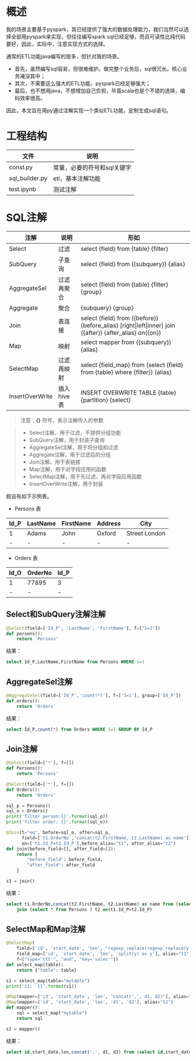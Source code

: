 # 概述
我的场景主要基于pyspark，其已经提供了强大的数据处理能力，我们当然可以选择全部用pyspark来实现，但往往编写spark sql已经足够，而且可读性比纯代码要好，因此，实际中，注意实现方式的选择。

通常的ETL功能java编写的居多，但针对我的场景。
- 首先，虽然编写sql容易，但很难维护。做完整个业务后，sql很冗长。核心业务淹没其中；
- 其次，不需要这么强大的ETL功能，pyspark已经足够强大；
- 最后，也不想用java，不想增加自己负担，毕竟scala也是个不错的选择，编码效率很高。

因此，本文旨在用py通过注解实现一个类似ETL功能，定制生成sql语句。

# 工程结构
文件 | 说明
---|---
const.py | 常量，必要的符号和sql关键字
sql_builder.py | etl，基本注解功能
test.ipynb | 测试注解

# SQL注解

注解| 说明 | 形如
---|---|---
Select | 过滤 | select {field} from {table} {filter}
SubQuery | 子查询 | select {field} from ({subquery}) {alias}
AggregateSel | 过滤再聚合 | select {field} from {table} {filter} {group}
Aggregate | 聚合 | {subquery} {group}
Join | 表连接 | select {field} from ({before}) {before_alias} \[right&#124;left&#124;inner\] join ({after}) {after_alias} on({on})
Map | 映射| select mapper from ({subquery}) {alias}
SelectMap | 过滤再映射 | select {field_map} from (select {field} from {table} where {filter}) {alias}
InsertOverWrite | 插入hive表 | INSERT OVERWRITE TABLE {table} {partition} {select}

> 注意：**{}** 符号，表示注解传入的参数

> - Select注解，用于过滤，不提供分组功能
> - SubQuery注解，用于封装子查询
> - AggregateSel注解，用于将分组和过滤
> - Aggregate注解，用于过滤后的分组
> - Join注解，用于表链接
> - Map注解，用于对字段应用的函数
> - SelectMap注解，用于先过滤，再对字段应用函数
> - InsertOverWrite注解，用于封装

假设有如下示例表。

- Persons 表

Id_P	| LastName	| FirstName	| Address	| City
---|---|---|---|---
1	| Adams	| John	| Oxford | Street London
-|-|-|-|- 

- Orders 表

Id_O	| OrderNo	| Id_P
---|---|---
1	| 77895	| 3
-|-|-


## Select和SubQuery注解注解
```python
@Select(field=['Id_P', 'LastName', 'FirstName'], f=["1=1"])
def persons():
    return 'Persons'
```
结果：
```sql
select Id_P,LastName,FirstName from Persons WHERE 1=1
```
## AggregateSel注解
```python
@AggregateSel(field=['Id_P','count(*)'], f=['1=1'], group=['Id_P'])
def orders():
    return 'Orders'
```
结果：
```sql
select Id_P,count(*) from Orders WHERE 1=1 GROUP BY Id_P
```

## Join注解
```python
@Select(field=['*'], f=[])
def Persons():
    return 'Persons'

@Select(field=['*'], f=[])
def Orders():
    return 'Orders'

sql_p = Persons()
sql_o = Orders()
print('filter person:{}'.format(sql_p))
print('filter order: {}'.format(sql_o))

@Join(t="eq", before=sql_o, after=sql_p, 
      field=['t1.OrderNo','concat(t2.FirstName, t2.LastName) as name'], 
      on=['t1.Id_P=t2.Id_P'],before_alias="t1", after_alias="t2")
def join(before_field=[], after_field=[]):
    return {
        "before_field": before_field,
        "after_field": after_field
    }

s3 = join()
```
结果：
```sql
select t1.OrderNo,concat(t2.FirstName, t2.LastName) as name from (select * from Orders ) t1
    join (select * from Persons ) t2 on(t1.Id_P=t2.Id_P)
```
## SelectMap和Map注解
```python
@SelectMap(
    field=['id', 'start_date', 'len', "regexp_replace(regexp_replace(y, '\\\\]', ''), '\\\\[', '') as y"],
    field_map=['id', 'start_date', 'len', 'split(y) as y'], alias="t1",
    f=["type='ttt'", "and", "key='sales'"])
def select_map(table):
    return {"table": table}

s1 = select_map(table="mytable")
print('s1:  {}'.format(s1))

@Map(mapper=['id', 'start_date', 'len', "concat(',', d1, d2)"], alias="t2")
@Map(mapper=['id', 'start_date', 'len', 'd1', 'd2'], alias="t2")
def mapper():
    sql = select_map("mytable")
    return sql

s2 = mapper()
```
结果：
```sql
select id,start_date,len,concat(',', d1, d2) from (select id,start_date,len,d1,d2 from (select id,start_date,len,split(y) as y from (select id,start_date,len,regexp_replace(regexp_replace(y, '\\]', ''), '\\[', '') as y from mytable WHERE type='ttt' and key='sales') t1) t2) t2
```
